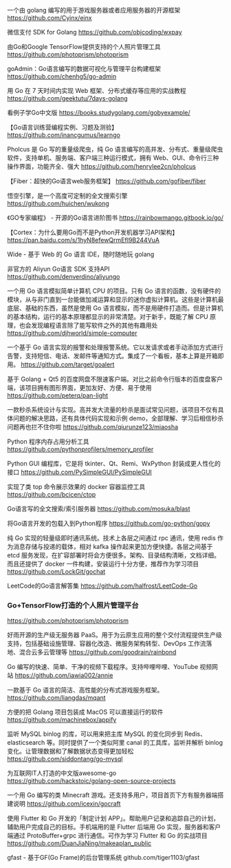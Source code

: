 一个由 golang 编写的用于游戏服务器或者应用服务器的开源框架
https://github.com/Cyinx/einx

微信支付 SDK for Golang
https://github.com/objcoding/wxpay

由Go和Google TensorFlow提供支持的个人照片管理工具
https://github.com/photoprism/photoprism

goAdmin：Go语言编写的数据可视化与管理平台构建框架
https://github.com/chenhg5/go-admin

用 Go 在 7 天时间内实现 Web 框架、分布式缓存等应用的实战教程
https://github.com/geektutu/7days-golang

看例子学Go中文版
https://books.studygolang.com/gobyexample/

【Go语言训练营编程实例、习题及测验】
https://github.com/inancgumus/learngo

Pholcus 是 Go 写的重量级爬虫，纯 Go 语言编写的高并发、分布式、重量级爬虫软件，支持单机、服务端、客户端三种运行模式，拥有 Web、GUI、命令行三种操作界面，功能齐全、强大
https://github.com/henrylee2cn/pholcus

【Fiber：超快的Go语言web服务框架】
https://github.com/gofiber/fiber

悟空引擎，是一个高度可定制的全文搜索引擎
https://github.com/huichen/wukong

《GO专家编程》 - 开源的Go语言进阶图书
https://rainbowmango.gitbook.io/go/

【Cortex：为什么要用Go而不是Python开发机器学习API架构】
https://pan.baidu.com/s/1hyN8efewQrmEfI9B244VuA

Wide - 基于 Web 的 Go 语言 IDE，随时随地玩 golang


非官方的 Aliyun Go语言 SDK 支持API
https://github.com/denverdino/aliyungo

一个用 Go 语言模拟简单计算机 CPU 的项目。只有 Go 语言的函数，没有硬件的模块，从与非门直到一台能做加减运算和显示的迷你虚拟计算机。这些是计算机最底层、基础的东西，虽然是使用 Go 语言模拟，而不是用硬件打造而。但是计算机的基本结构，运行的基本原理都显示的非常清楚。对于新手，既能了解 CPU 原理，也会发现编程语言除了能写软件之外的其他有趣用处
https://github.com/djhworld/simple-computer

一个基于 Go 语言实现的报警和处理报警系统。它以发请求或者手动添加方式进行告警，支持短信、电话、发邮件等通知方式。集成了一个看板，基本上算是开箱即用。
https://github.com/target/goalert

基于 Golang + Qt5 的百度网盘不限速客户端。对比之前命令行版本的百度盘客户端，该项目拥有图形界面，更加友好、方便、易于使用
https://github.com/peterq/pan-light

一款秒杀系统设计与实现。高并发大流量的秒杀是面试常见问题，该项目不仅有具体问题的解决思路，还有具体代码实现和示例 demo，全部理解、学习后相信秒杀问题再也拦不住你啦
https://github.com/qiurunze123/miaosha

Python 程序内存占用分析工具
https://github.com/pythonprofilers/memory_profiler

Python GUI 编程库，它是将 tkinter、Qt、Remi、WxPython 封装成更人性化的接口
https://github.com/PySimpleGUI/PySimpleGUI

实现了类 top 命令展示效果的 docker 容器监控工具
https://github.com/bcicen/ctop

Go语言写的全文搜索/索引服务器
https://github.com/mosuka/blast

将Go语言开发的包载入到Python程序
https://github.com/go-python/gopy

纯 Go 实现的轻量级即时通讯系统。技术上各层之间通过 rpc 通讯，使用 redis 作为消息存储与投递的载体，相对 kafka 操作起来更加方便快捷。各层之间基于 etcd 服务发现，在扩容部署时将会方便很多。架构、目录结构清晰，文档详细。而且还提供了 docker 一件构建，安装运行十分方便，推荐作为学习项目
https://github.com/LockGit/gochat

LeetCode的Go语言解答集
https://github.com/halfrost/LeetCode-Go

### Go+TensorFlow打造的个人照片管理平台
https://github.com/photoprism/photoprism

好雨开源的生产级无服务器 PaaS。用于为云原生应用的整个交付流程提供生产级支持，包括基础设施管理、容器化改造、微服务架构转型、DevOps 工作流落地、混合云多云管理等
https://github.com/goodrain/rainbond

Go 编写的快速、简单、干净的视频下载程序。支持哔哩哔哩、YouTube 视频网站
https://github.com/iawia002/annie

一款基于 Go 语言的简洁、高性能的分布式游戏服务框架。
https://github.com/liangdas/mqant

方便的把 Golang 项目包装成 MacOS 可以直接运行的软件
https://github.com/machinebox/appify

监听 MySQL binlog 的库，可以用来把主库 MySQL 的变化同步到 Redis、elasticsearch 等。同时提供了一个类似阿里 canal 的工具库，监听并解析 binlog 变化。让管理数据和了解数据状态变得更加轻松
https://github.com/siddontang/go-mysql

为互联网IT人打造的中文版awesome-go
https://github.com/hackstoic/golang-open-source-projects

一个用 Go 编写的类 Minecraft 游戏。还支持多用户，项目首页下方有服务器端搭建说明
https://github.com/icexin/gocraft

使用 Flutter 和 Go 开发的「制定计划 APP」。帮助用户记录和追踪自己的计划，辅助用户完成自己的目标。手机端用的是 Flutter 后端用 Go 实现，服务器和客户端通过 ProtoBuffer+grpc 进行通信。可作为学习 Flutter 和 Go 的实战项目
https://github.com/DuanJiaNing/makeaplan_public

gfast - 基于GF(Go Frame)的后台管理系统
github.com/tiger1103/gfast